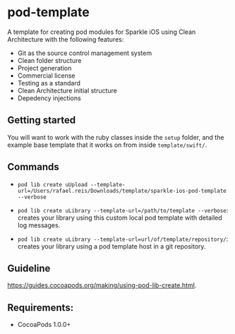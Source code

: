 pod-template
============

A template for creating pod modules for Sparkle iOS using Clean Architecture with the following features:

- Git as the source control management system
- Clean folder structure
- Project generation
- Commercial license
- Testing as a standard
- Clean Architecture initial structure
- Depedency injections

## Getting started

You will want to work with the ruby classes inside the `setup` folder, and the example base template that it works on from inside `template/swift/`. 


## Commands

* `pod lib create uUpload --template-url=/Users/rafael.reis/Downloads/template/sparkle-ios-pod-template --verbose`
* `pod lib create uLibrary --template-url=/path/to/template --verbose`: creates your library using this custom local pod template with detailed log messages.

* `pod lib create uLibrary --template-url=url/of/template/repository/`: creates your library using a pod template host in a git repository.


## Guideline

https://guides.cocoapods.org/making/using-pod-lib-create.html.

## Requirements:

- CocoaPods 1.0.0+
